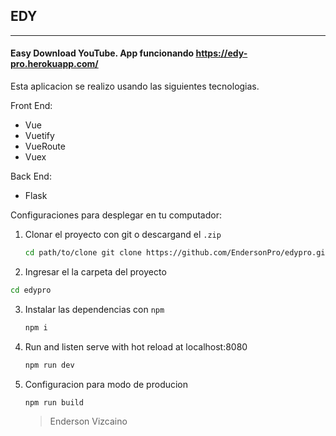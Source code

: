## EDY

------

#### Easy Download YouTube. App funcionando https://edy-pro.herokuapp.com/

Esta aplicacion se realizo usando las siguientes tecnologias.

Front End:
- Vue
- Vuetify
- VueRoute
- Vuex

Back End:
- Flask

Configuraciones para desplegar en tu computador:

1. Clonar el proyecto con git o descargand el `.zip`  

   ```bash
   cd path/to/clone git clone https://github.com/EndersonPro/edypro.git
   ```

2.  Ingresar el la carpeta del proyecto 

  ```bash
  cd edypro
  ```

3. Instalar las dependencias con `npm` 

   ```bash
   npm i 
   ```

4. Run and listen serve with hot reload at localhost:8080

   ```bash
   npm run dev
   ```

5. Configuracion para modo de producion 

   ```bash
   npm run build
   ```

   > Enderson Vizcaino 
